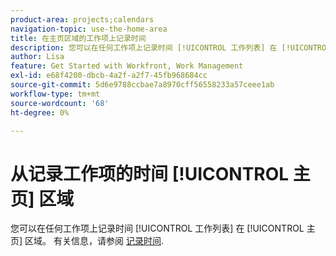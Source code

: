 ```yaml
---
product-area: projects;calendars
navigation-topic: use-the-home-area
title: 在主页区域的工作项上记录时间
description: 您可以在任何工作项上记录时间 [!UICONTROL 工作列表] 在 [!UICONTROL 主页] 区域。 有关信息，请参见 [!UICONTROL 主页] 部分（在文章日志时间中）。
author: Lisa
feature: Get Started with Workfront, Work Management
exl-id: e68f4200-dbcb-4a2f-a2f7-45fb968684cc
source-git-commit: 5d6e9788ccbae7a8970cff56558233a57ceee1ab
workflow-type: tm+mt
source-wordcount: '68'
ht-degree: 0%

---
```


# 从记录工作项的时间 [!UICONTROL 主页] 区域

您可以在任何工作项上记录时间 [!UICONTROL 工作列表] 在 [!UICONTROL 主页] 区域。 有关信息，请参阅  [记录时间](../../../timesheets/create-and-manage-timesheets/log-time.md).
